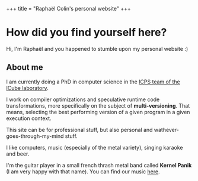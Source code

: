+++
title = "Raphaël Colin's personal website"
+++
# How did you find yourself here?

Hi, I'm Raphaël and you happened to stumble upon my personal website :)

## About me

I am currently doing a PhD in computer science in the
[ICPS team of the ICube laboratory](https://icps.icube.unistra.fr/).

I work on compiler optimizations and speculative runtime code transformations,
more specifically on the subject of **multi-versioning**. That means,
selecting the best performing version of a given program in a given
execution context.

This site can be for professional stuff, but also personal and
wathever-goes-through-my-mind stuff.

I like computers, music (especially of the metal variety), singing karaoke and
beer.

I'm the guitar player in a small french thrash metal band called **Kernel Panik**
(I am very happy with that name). You can find our music [here](https://soundcloud.com/kernel-panik).

